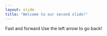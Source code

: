 ```yaml
---
layout: slide
title: "Welcome to our second slide!"
---
```

Fast and forward
Use the left arrow to go back!
